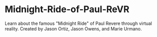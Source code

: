 # Midnight-Ride-of-Paul-ReVR
Learn about the famous "Midnight Ride" of Paul Revere through virtual reality. Created by Jason Ortiz, Jason Owens, and Marie Urmano.
